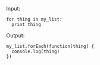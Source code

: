 Input:

```
for thing in my_list:
  print thing
```

Output:

```
my_list.forEach(function(thing) {
  console.log(thing)
})
```
